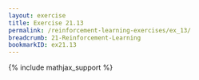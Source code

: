 ```yaml
---
layout: exercise
title: Exercise 21.13
permalink: /reinforcement-learning-exercises/ex_13/
breadcrumb: 21-Reinforcement-Learning
bookmarkID: ex21.13
---
```


{% include mathjax_support %}
